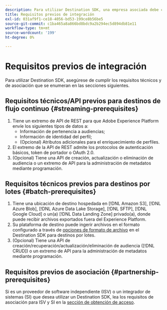 ```yaml
---
description: Para utilizar Destination SDK, una empresa asociada debe cumplir los requisitos previos enumerados en este documento.
title: Requisitos previos de integración
exl-id: 031af9f1-ce18-4056-bd53-199ce8b56be5
source-git-commit: c1ba465a8a866bd8bdc9a2b294ec5d894db81e11
workflow-type: tm+mt
source-wordcount: '199'
ht-degree: 0%

---
```


# Requisitos previos de integración

Para utilizar Destination SDK, asegúrese de cumplir los requisitos técnicos y de asociación que se enumeran en las secciones siguientes.

## Requisitos técnicos/API previos para destinos de flujo continuo {#streaming-prerequisites}

1. Tiene un extremo de API de REST para que Adobe Experience Platform envíe los siguientes tipos de datos a:
   * Información de pertenencia a audiencias;
   * Información de identidad del perfil;
   * (Opcional) Atributos adicionales para el enriquecimiento de perfiles.
2. El extremo de la API de REST admite los protocolos de autenticación básicos, token de portador o OAuth 2.0.
3. (Opcional) Tiene una API de creación, actualización o eliminación de audiencia o un extremo de API para la administración de metadatos mediante programación.

## Requisitos técnicos previos para destinos por lotes {#batch-prerequisites}

1. Tiene una ubicación de destino hospedada en [!DNL Amazon S3], [!DNL Azure Blob], [!DNL Azure Data Lake Storage], [!DNL SFTP], [!DNL Google Cloud] o un(a) [!DNL Data Landing Zone] privado(a), donde puede recibir archivos exportados fuera del Experience Platform.
2. Su plataforma de destino puede ingerir archivos en el formato configurado a través de [opciones de formato de archivo](functionality/destination-server/file-formatting.md) en el Destination SDK para destinos por lotes.
3. (Opcional) Tiene una API de creación/recuperación/actualización/eliminación de audiencia ([!DNL CRUD]) o un extremo de API para la administración de metadatos mediante programación.

## Requisitos previos de asociación {#partnership-prerequisites}

Si es un proveedor de software independiente (ISV) o un integrador de sistemas (SI) que desea utilizar un Destination SDK, lea los requisitos de asociación para ISV y SI en la [sección de obtención de acceso](overview.md#get-access).

